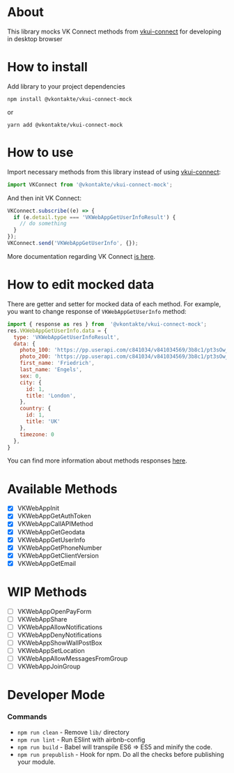 # About
This library mocks VK Connect methods from [vkui-connect](https://www.npmjs.com/package/@vkontakte/vkui-connect) for developing in desktop browser

# How to install
Add library to your project dependencies

`npm install @vkontakte/vkui-connect-mock`

or

`yarn add @vkontakte/vkui-connect-mock`

# How to use

Import necessary methods from this library instead of using [vkui-connect](https://www.npmjs.com/package/@vkontakte/vkui-connect):

``` javascript
import VKConnect from '@vkontakte/vkui-connect-mock';
```

And then init VK Connect:
``` javascript
VKConnect.subscribe((e) => {
  if (e.detail.type === 'VKWebAppGetUserInfoResult') {
    // do something
  }
});
VKConnect.send('VKWebAppGetUserInfo', {});
```
More documentation regarding VK Connect [is here](https://vk.com/dev/vk_apps_docs?f=4.%20%D0%9F%D0%BE%D0%B4%D0%BA%D0%BB%D1%8E%D1%87%D0%B5%D0%BD%D0%B8%D0%B5%20VK%20Connect).

# How to edit mocked data
There are getter and setter for mocked data of each method.
For example, you want to change response of `VKWebAppGetUserInfo` method:
``` javascript
import { response as res } from  '@vkontakte/vkui-connect-mock';
res.VKWebAppGetUserInfo.data = {
  type: 'VKWebAppGetUserInfoResult',
  data: {
    photo_100: 'https://pp.userapi.com/c841034/v841034569/3b8c1/pt3sOw_qhfg.jpg',
    photo_200: 'https://pp.userapi.com/c841034/v841034569/3b8c1/pt3sOw_qhfg.jpg',
    first_name: 'Friedrich',
    last_name: 'Engels',
    sex: 0,
    city: {
      id: 1,
      title: 'London',
    },
    country: {
      id: 1,
      title: 'UK'
    },
    timezone: 0
  },
}
```
You can find more information about methods responses [here](https://vk.com/dev/vk_connect_events).

# Available Methods
- [x] VKWebAppInit
- [x] VKWebAppGetAuthToken
- [x] VKWebAppCallAPIMethod
- [x] VKWebAppGetGeodata
- [x] VKWebAppGetUserInfo
- [x] VKWebAppGetPhoneNumber
- [x] VKWebAppGetClientVersion
- [x] VKWebAppGetEmail

# WIP Methods
- [ ] VKWebAppOpenPayForm
- [ ] VKWebAppShare
- [ ] VKWebAppAllowNotifications
- [ ] VKWebAppDenyNotifications
- [ ] VKWebAppShowWallPostBox
- [ ] VKWebAppSetLocation
- [ ] VKWebAppAllowMessagesFromGroup
- [ ] VKWebAppJoinGroup

# Developer Mode
### Commands
- `npm run clean` - Remove `lib/` directory
- `npm run lint` - Run ESlint with airbnb-config
- `npm run build` - Babel will transpile ES6 => ES5 and minify the code.
- `npm run prepublish` - Hook for npm. Do all the checks before publishing your module.

